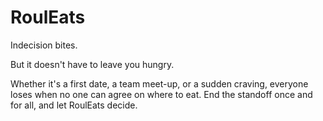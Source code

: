 # RoulEats

Indecision bites.

But it doesn't have to leave you hungry.

Whether it's a first date, a team meet-up, or a sudden craving, everyone loses when no one can agree on where to eat.
End the standoff once and for all, and let RoulEats decide.
